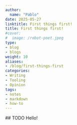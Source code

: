 ```yaml
---
author:
  name: "Pablo"
date: 2025-05-27
linktitle: First things first!
title: First things first!
#cover:
#  image: /robot-poet.jpeg
type:
- blog
- blogs
weight: 10
aliases:
- /blog/first-things-first
categories:
- Writing
- Tooling
- Opinion
tags:
- notes
- markdown
- how-to
---
```


## TODO
Hello!
